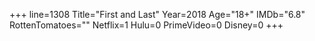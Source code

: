 +++
line=1308
Title="First and Last"
Year=2018
Age="18+"
IMDb="6.8"
RottenTomatoes=""
Netflix=1
Hulu=0
PrimeVideo=0
Disney=0
+++

